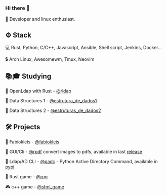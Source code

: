 ### Hi there 👋

 🙋 Developer and linux enthusiast.

<h2>⚙️ Stack</h2>

 💻 Rust, Python, C/C++, Javascript, Ansible, Shell script, Jenkins, Docker...
 
 💲 Arch Linux, Awesomewm, Tmux, Neovim
 
 
 <!-- ![Fabio Kleis Top Langs](https://github-readme-stats.vercel.app/api/top-langs/?username=fabiokleis&layout=compact) -->
 
 <!-- [![@fabiokleis's Holopin board](https://holopin.me/fabiokleis)](https://holopin.io/@fabiokleis) -->
 
 <h2>📚🎓 Studying</h2>
 
 🦀 OpenLdap with Rust - [@rldap](https://github.com/Fabiokleis/rldap)
 
 🌱 Data Structures 1 - [@estrutura_de_dados1](https://github.com/Fabiokleis/estrutura_de_dados1)
 
 🌲 Data Structures 2 - [@estruturas_de_dados2](https://github.com/Fabiokleis/estruturas_de_dados2)
 
 
<h2>🛠️ Projects</h2>

 🐧 Fabiokleis - [@fabiokleis](https://fabiokleis.herokuapp.com)
 
 🦀 GUI/Cli - [@rpdf](https://github.com/Fabiokleis/rpdf) convert images to pdfs, available in last [release](https://github.com/Fabiokleis/rpdf/releases)
 
 🐍 Ldap/AD CLI - [@padc](https://github.com/fabiokleis/padc) - Python Active Directory Command, available in [pypi](https://pypi.org/project/padc/)
 
 🧙 Rust game - [@rpg](https://github.com/Fabiokleis/rpg)
 
 🎮 c++ game - [@sfml_game](https://github.com/fabiokleis/sfml_game)
